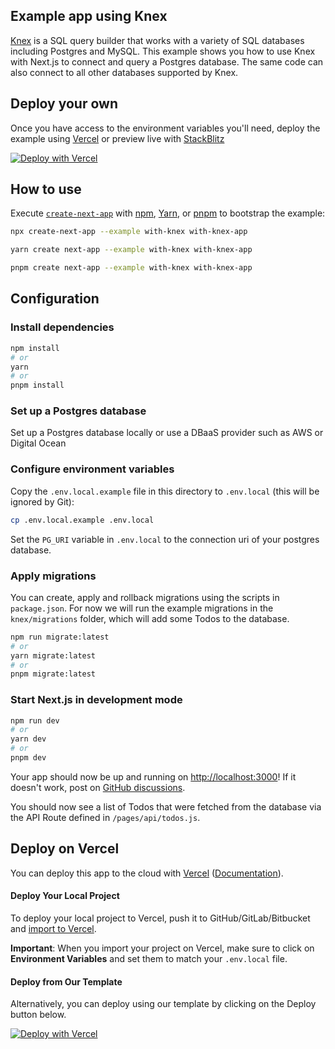## Example app using Knex

[Knex](https://knexjs.org/) is a SQL query builder that works with a variety of SQL databases including Postgres and MySQL. This example shows you how to use Knex with Next.js to connect and query a Postgres database. The same code can also connect to all other databases supported by Knex.

## Deploy your own

Once you have access to the environment variables you'll need, deploy the example using [Vercel](https://vercel.com?utm_source=github&utm_medium=readme&utm_campaign=next-example) or preview live with [StackBlitz](https://stackblitz.com/github/vercel/next.js/tree/canary/examples/with-knex)

[![Deploy with Vercel](https://vercel.com/button)](https://vercel.com/new/clone?repository-url=https://github.com/vercel/next.js/tree/canary/examples/with-knex&project-name=with-knex&repository-name=with-knex&env=PG_URI&envDescription=Required%20to%20connect%20the%20app%20with%20Postgres)

## How to use

Execute [`create-next-app`](https://github.com/vercel/next.js/tree/canary/packages/create-next-app) with [npm](https://docs.npmjs.com/cli/init), [Yarn](https://yarnpkg.com/lang/en/docs/cli/create/), or [pnpm](https://pnpm.io) to bootstrap the example:

```bash
npx create-next-app --example with-knex with-knex-app
```

```bash
yarn create next-app --example with-knex with-knex-app
```

```bash
pnpm create next-app --example with-knex with-knex-app
```

## Configuration

### Install dependencies

```bash
npm install
# or
yarn
# or
pnpm install
```

### Set up a Postgres database

Set up a Postgres database locally or use a DBaaS provider such as AWS or Digital Ocean

### Configure environment variables

Copy the `.env.local.example` file in this directory to `.env.local` (this will be ignored by Git):

```bash
cp .env.local.example .env.local
```

Set the `PG_URI` variable in `.env.local` to the connection uri of your postgres database.

### Apply migrations

You can create, apply and rollback migrations using the scripts in `package.json`. For now we will run the example migrations in the `knex/migrations` folder, which will add some Todos to the database.

```bash
npm run migrate:latest
# or
yarn migrate:latest
# or
pnpm migrate:latest
```

### Start Next.js in development mode

```bash
npm run dev
# or
yarn dev
# or
pnpm dev
```

Your app should now be up and running on [http://localhost:3000](http://localhost:3000)! If it doesn't work, post on [GitHub discussions](https://github.com/vercel/next.js/discussions).

You should now see a list of Todos that were fetched from the database via the API Route defined in `/pages/api/todos.js`.

## Deploy on Vercel

You can deploy this app to the cloud with [Vercel](https://vercel.com?utm_source=github&utm_medium=readme&utm_campaign=next-example) ([Documentation](https://nextjs.org/docs/deployment)).

#### Deploy Your Local Project

To deploy your local project to Vercel, push it to GitHub/GitLab/Bitbucket and [import to Vercel](https://vercel.com/new?utm_source=github&utm_medium=readme&utm_campaign=next-example).

**Important**: When you import your project on Vercel, make sure to click on **Environment Variables** and set them to match your `.env.local` file.

#### Deploy from Our Template

Alternatively, you can deploy using our template by clicking on the Deploy button below.

[![Deploy with Vercel](https://vercel.com/button)](https://vercel.com/new/clone?repository-url=https://github.com/vercel/next.js/tree/canary/examples/with-knex&project-name=with-knex&repository-name=with-knex&env=PG_URI&envDescription=Required%20to%20connect%20the%20app%20with%20Knex)
